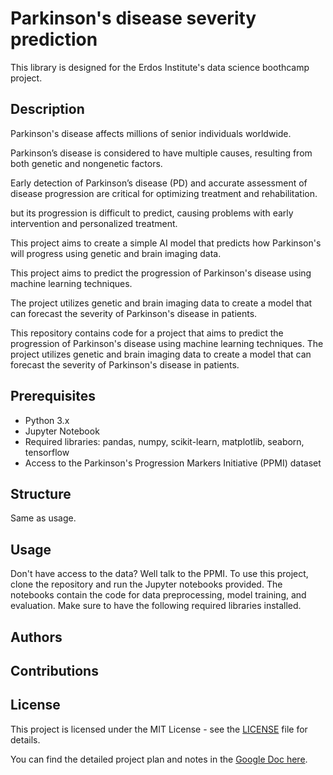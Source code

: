 # Parkinson's disease severity prediction
This library is designed for the Erdos Institute's data science boothcamp project.
## Description

Parkinson's disease affects millions of senior individuals worldwide. 

Parkinson’s disease is considered to have multiple causes, resulting from both genetic and nongenetic factors.

Early detection of Parkinson’s disease (PD) and accurate assessment of disease progression are critical for optimizing treatment and rehabilitation.

but its progression is difficult to predict, causing problems with early intervention and personalized treatment.

This project aims to create a simple AI model that predicts how Parkinson's will progress using genetic and brain imaging data.

This project aims to predict the progression of Parkinson's disease using machine learning techniques. 

The project utilizes genetic and brain imaging data to create a model that can forecast the severity of Parkinson's disease in patients.

This repository contains code for a project that aims to predict the progression of Parkinson's disease using machine learning techniques. The project utilizes genetic and brain imaging data to create a model that can forecast the severity of Parkinson's disease in patients. 


## Prerequisites
- Python 3.x
- Jupyter Notebook
- Required libraries: pandas, numpy, scikit-learn, matplotlib, seaborn, tensorflow
- Access to the Parkinson's Progression Markers Initiative (PPMI) dataset

## Structure
 Same as usage.

## Usage
Don't have access to the data? Well talk to the PPMI.
To use this project, clone the repository and run the Jupyter notebooks provided. The notebooks contain the code for data preprocessing, model training, and evaluation. Make sure to have the following required libraries installed.

## Authors

## Contributions

## License
This project is licensed under the MIT License - see the [LICENSE](LICENSE) file for details.


You can find the detailed project plan and notes in the [Google Doc here](https://docs.google.com/document/d/1Pox_YoBK9GUNJZH54kti41NTPybKZ4D_AR0d6gl4DaQ/edit?tab=t.0).
